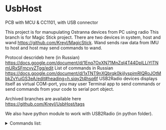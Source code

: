 # UsbHost
PCB with MCU &amp; CC1101, with USB connector

This project is for manupulating Ostranna devices from PC using radio
This branch is for Magic Stick project. There are two devices in system, host and wand https://github.com/Kreyl/MagicStick.
Wand sends raw data from IMU to host and host may send commands to wand.

Protocol descrideb here (in Russian) https://docs.google.com/document/d/1Enq7OxXN71MnZqI4T44DpILLiYlTNmURxSFmcvyZTgg/edit
List of commands in Russian https://docs.google.com/document/d/1xTNT9nXQbrqk0kijIyspimRIQRoJOtMbkZyYuiGS3eA/edit#heading=h.siqy2t4hsq6f
USB2Radio devices displays itself as virtual COM-port, you may user Terminal app to send commands or send commands from your code to serial port object. 

Archived branches are available here https://github.com/Kreyl/UsbHost/tags

We also have python module to work with USB2Radio  (in python folder). 

<details>
  <summary>Commands list:</summary> 

*get_port_list() function returns list of available comports as ['COM3', 'COM5', 'COM20' ...];

*get_device_port function returns first found port with Ostranna device (answer 'Ack 0' to 'Ping\r\n') as 'COM4';

*get_all_device_ports() returns list of comports with Ostranna devices connected 
                        (answer 'Ack 0' to 'Ping\r\n') as ['COM4', ...];

*open_port(port_id: str) takes comport as str parameter (open_port('COM4') and returns open port or None;

*send command(ser, command, parameters) send command with parameters to ser port, returns send status
              ("ok", "Bad data", "Unknown command" or "No device port") ;

*send query(ser, command, parameters) send query with parameters to ser port and returns answer;

*close_port(ser) gets result of open_port(port_id) as parameter and closes it .
</details>
